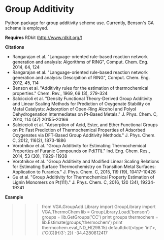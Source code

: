 # Group Additivity
Python package for group additivity scheme use. 
Currently, Benson's GA scheme is employed.

**Requires**
RDkit (http://www.rdkit.org/)

**Citations**
- Rangarajan et al. "Language-oriented rule-based reaction network generation and analysis: Algorithms of RING", Comput. Chem. Eng. 2014, 64, 124
- Rangarajan et al. "Language-oriented rule-based reaction network generation and analysis: Descrpition of RING", Comput. Chem. Eng. 2012, 45, 114
- Benson et al. "Additivity rules for the estimation of thermochemical properties." Chem. Rev., 1969, 69 (3), 279-324
- Salciccioli et al. "Density Functional Theory-Derived Group Additivity and Linear Scaling Methods for Prediction of Oxygenate Stability on Metal Catalysts: Adsorption of Open-Ring Alcohol and Polyol Dehydrogenation Intermediates on Pt-Based Metals." J. Phys. Chem. C, 2010, 114 (47) 20155-20166
- Salciccioli et al. "Adsorption of Acid, Ester, and Ether Functional Groups on Pt: Fast Prediction of Thermochemical Properties of Adsorbed Oxygenates via DFT-Based Group Additivity Methods." J. Phys. Chem. C, 2012, 116(2), 1873-1886
- Vorotnikov et al. "Group Additivity for Estimating Thermochemical Properties of Furanic Compounds on Pd(111)." Ind. Eng. Chem. Res., 2014, 53 (30), 11929-11938
- Vorotnikov et al. "Group Additivity and Modified Linear Scaling Relations for Estimating Surface Thermochemistry on Transition Metal Surfaces: Application to Furanics." J. Phys. Chem. C, 2015, 119 (19), 10417-10426
- Gu et al. "Group Additivity for Thermochemical Property Estimation of Lignin Monomers on Pt(111)." J. Phys. Chem. C, 2016, 120 (34), 19234-19241

**Example**  
>>> from VGA.GroupAdd.Library import GroupLibrary
>>> import VGA.ThermoChem
>>> lib = GroupLibrary.Load('benson')
>>> groups = lib.GetGroups('CC')
>>> print groups
>>> thermochem = lib.Estimate(groups,'thermochem')
>>> print thermochem.eval_ND_H(298.15)
defaultdict(<type 'int'>, {'C(C)(H)3': 2})
-34.4280812417
